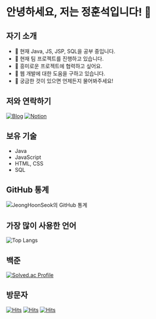 # 안녕하세요, 저는 정훈석입니다! 👋

## 자기 소개
- 🌱 현재 Java, JS, JSP, SQL을 공부 중입니다.
- 🔭 현재 팀 프로젝트를 진행하고 있습니다.
- 👯 흥미로운 프로젝트에 협력하고 싶어요.
- 🤔 웹 개발에 대한 도움을 구하고 있습니다.
- 💬 궁금한 것이 있으면 언제든지 물어봐주세요!

## 저와 연락하기
[![Blog](https://img.shields.io/badge/Blog-03C75A?style=for-the-badge&logo=blogger&logoColor=white)](https://blog.naver.com/hnsk98)
[![Notion](https://img.shields.io/badge/Notion-03C75A?style=for-the-badge&logo=notion&logoColor=white)](https://www.notion.so/a5a1af23d3b1442cb8b8e70c720214a2)

## 보유 기술
- Java
- JavaScript
- HTML, CSS
- SQL

## GitHub 통계
![JeongHoonSeok의 GitHub 통계](https://github-readme-stats.vercel.app/api?username=JeongHoonSeok&show_icons=true&theme=radical)

## 가장 많이 사용한 언어
![Top Langs](https://github-readme-stats.vercel.app/api/top-langs/?username=JeongHoonSeok&layout=compact&theme=radical)

## 백준
[![Solved.ac Profile](http://mazassumnida.wtf/api/v2/generate_badge?boj=wjdgnstjr93)](https://solved.ac/wjdgnstjr93/)

## 방문자
[![Hits](https://hits.seeyoufarm.com/api/count/incr/badge.svg?url=https%3A%2F%2Fgithub.com%2FJeongHoonSeok&count_bg=%23747474&title_bg=%23555555&icon=&icon_color=%23E7E7E7&title=Git&edge_flat=false)](https://hits.seeyoufarm.com)
[![Hits](https://hits.seeyoufarm.com/api/count/incr/badge.svg?url=https%3A%2F%2Fblog.naver.com%2Fhnsk98&count_bg=%2379C83D&title_bg=%23555555&icon=&icon_color=%23E7E7E7&title=Blog&edge_flat=false)](https://hits.seeyoufarm.com)
[![Hits](https://hits.seeyoufarm.com/api/count/incr/badge.svg?url=https%3A%2F%2Fwww.notion.so%2Fa5a1af23d3b1442cb8b8e70c720214a2&count_bg=%23E1D53B&title_bg=%23555555&icon=&icon_color=%23E7E7E7&title=Notion&edge_flat=false)](https://hits.seeyoufarm.com)
